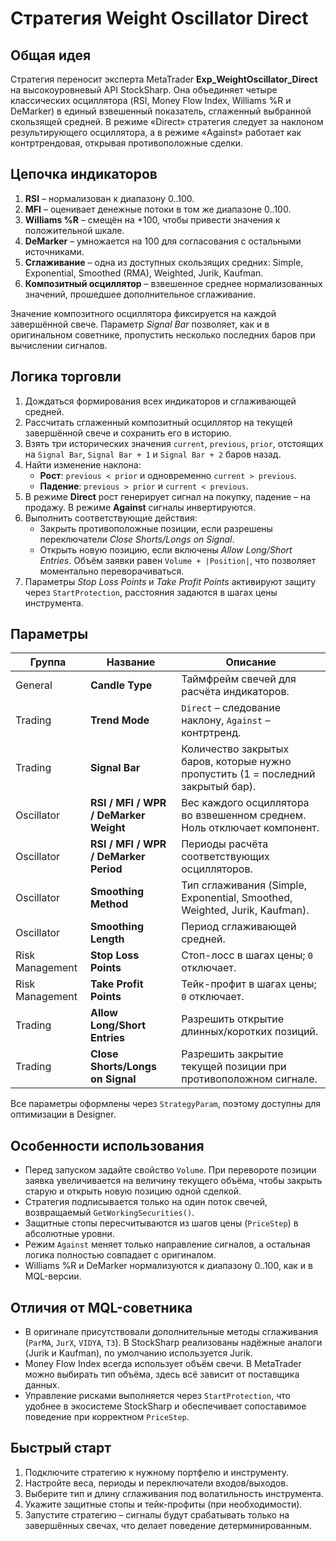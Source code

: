 # Стратегия Weight Oscillator Direct

## Общая идея
Стратегия переносит эксперта MetaTrader **Exp_WeightOscillator_Direct** на высокоуровневый API StockSharp. Она объединяет четыре классических осциллятора (RSI, Money Flow Index, Williams %R и DeMarker) в единый взвешенный показатель, сглаженный выбранной скользящей средней. В режиме «Direct» стратегия следует за наклоном результирующего осциллятора, а в режиме «Against» работает как контртрендовая, открывая противоположные сделки.

## Цепочка индикаторов
1. **RSI** – нормализован к диапазону 0..100.
2. **MFI** – оценивает денежные потоки в том же диапазоне 0..100.
3. **Williams %R** – смещён на +100, чтобы привести значения к положительной шкале.
4. **DeMarker** – умножается на 100 для согласования с остальными источниками.
5. **Сглаживание** – одна из доступных скользящих средних: Simple, Exponential, Smoothed (RMA), Weighted, Jurik, Kaufman.
6. **Композитный осциллятор** – взвешенное среднее нормализованных значений, прошедшее дополнительное сглаживание.

Значение композитного осциллятора фиксируется на каждой завершённой свече. Параметр *Signal Bar* позволяет, как и в оригинальном советнике, пропустить несколько последних баров при вычислении сигналов.

## Логика торговли
1. Дождаться формирования всех индикаторов и сглаживающей средней.
2. Рассчитать сглаженный композитный осциллятор на текущей завершённой свече и сохранить его в историю.
3. Взять три исторических значения `current`, `previous`, `prior`, отстоящих на `Signal Bar`, `Signal Bar + 1` и `Signal Bar + 2` баров назад.
4. Найти изменение наклона:
   - **Рост**: `previous < prior` и одновременно `current > previous`.
   - **Падение**: `previous > prior` и `current < previous`.
5. В режиме **Direct** рост генерирует сигнал на покупку, падение – на продажу. В режиме **Against** сигналы инвертируются.
6. Выполнить соответствующие действия:
   - Закрыть противоположные позиции, если разрешены переключатели *Close Shorts/Longs on Signal*.
   - Открыть новую позицию, если включены *Allow Long/Short Entries*. Объём заявки равен `Volume + |Position|`, что позволяет моментально переворачиваться.
7. Параметры *Stop Loss Points* и *Take Profit Points* активируют защиту через `StartProtection`, расстояния задаются в шагах цены инструмента.

## Параметры
| Группа | Название | Описание |
|--------|----------|----------|
| General | **Candle Type** | Таймфрейм свечей для расчёта индикаторов. |
| Trading | **Trend Mode** | `Direct` – следование наклону, `Against` – контртренд. |
| Trading | **Signal Bar** | Количество закрытых баров, которые нужно пропустить (1 = последний закрытый бар). |
| Oscillator | **RSI / MFI / WPR / DeMarker Weight** | Вес каждого осциллятора во взвешенном среднем. Ноль отключает компонент. |
| Oscillator | **RSI / MFI / WPR / DeMarker Period** | Периоды расчёта соответствующих осцилляторов. |
| Oscillator | **Smoothing Method** | Тип сглаживания (Simple, Exponential, Smoothed, Weighted, Jurik, Kaufman). |
| Oscillator | **Smoothing Length** | Период сглаживающей средней. |
| Risk Management | **Stop Loss Points** | Стоп-лосс в шагах цены; `0` отключает. |
| Risk Management | **Take Profit Points** | Тейк-профит в шагах цены; `0` отключает. |
| Trading | **Allow Long/Short Entries** | Разрешить открытие длинных/коротких позиций. |
| Trading | **Close Shorts/Longs on Signal** | Разрешить закрытие текущей позиции при противоположном сигнале. |

Все параметры оформлены через `StrategyParam`, поэтому доступны для оптимизации в Designer.

## Особенности использования
- Перед запуском задайте свойство `Volume`. При перевороте позиции заявка увеличивается на величину текущего объёма, чтобы закрыть старую и открыть новую позицию одной сделкой.
- Стратегия подписывается только на один поток свечей, возвращаемый `GetWorkingSecurities()`.
- Защитные стопы пересчитываются из шагов цены (`PriceStep`) в абсолютные уровни.
- Режим `Against` меняет только направление сигналов, а остальная логика полностью совпадает с оригиналом.
- Williams %R и DeMarker нормализуются к диапазону 0..100, как и в MQL-версии.

## Отличия от MQL-советника
- В оригинале присутствовали дополнительные методы сглаживания (`ParMA`, `JurX`, `VIDYA`, `T3`). В StockSharp реализованы надёжные аналоги (Jurik и Kaufman), по умолчанию используется Jurik.
- Money Flow Index всегда использует объём свечи. В MetaTrader можно выбирать тип объёма, здесь всё зависит от поставщика данных.
- Управление рисками выполняется через `StartProtection`, что удобнее в экосистеме StockSharp и обеспечивает сопоставимое поведение при корректном `PriceStep`.

## Быстрый старт
1. Подключите стратегию к нужному портфелю и инструменту.
2. Настройте веса, периоды и переключатели входов/выходов.
3. Выберите тип и длину сглаживания под волатильность инструмента.
4. Укажите защитные стопы и тейк-профиты (при необходимости).
5. Запустите стратегию – сигналы будут срабатывать только на завершённых свечах, что делает поведение детерминированным.
